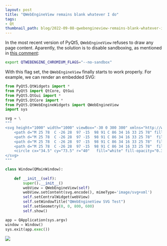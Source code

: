 ```yaml
---
layout: post
title: "QWebEngineView remains blank whatever I do"
tags:
- Qt
thumbnail_path: blog/2022-09-08-qwebengineview-remains-blank-whatever-i-do/pyqt.png
---
```


In the most recent version of PyQt5, `QWebEngineView` refuses to draw any page content. Aparently, the solution is to disable sandboxing, as mentioned in [this comment](https://github.com/vlaci/openconnect-sso/issues/69#issuecomment-1000571831):

```sh
export QTWEBENGINE_CHROMIUM_FLAGS="--no-sandbox"
```

With this flag set, the `QWebEngineView` finally starts to work properly. For example, we can render an embedded SVG:

```python
from PyQt5.QtWidgets import *
from PyQt5 import QtCore, QtGui
from PyQt5.QtGui import *
from PyQt5.QtCore import *
from PyQt5.QtWebEngineWidgets import QWebEngineView
import sys

svg = \
"""
<svg height="1000" width="1000" viewBox="-30 0 300 300" xmlns="http://www.w3.org/2000/svg">
    <path d="M 25 78  C -26 28  97 -15  98 91 C 86 34 16 33 25 78" fill="#3993c9"/>
    <path d="M 25 78  C -26 28  97 -15  98 91 C 86 34 16 33 25 78"  fill="#f3622a" transform= "rotate(90 30 64) translate(5 -14)"/>
    <path d="M 25 78  C -26 28  97 -15  98 91 C 86 34 16 33 25 78"  fill="#c1af2c" transform= "rotate(180 25 78) translate(-19 9)"/>
    <path d="M 25 78  C -26 28  97 -15  98 91 C 86 34 16 33 25 78"  fill="#499c43" transform= "rotate(-90 25 78) translate(-5 14)"/>
    <circle cx="34.5" cy="73.5" r="40"   fill="white" fill-opacity="0.3" />
</svg>
"""

class Window(QMainWindow):
 
    def __init__(self):
        super().__init__()
        webView = QWebEngineView(self)
        webView.setContent(svg.encode(), mimeType='image/svg+xml')
        self.setCentralWidget(webView)
        self.setWindowTitle("QWebEngineView SVG Test")
        self.setGeometry(0, 0, 800, 600)
        self.show()

app = QApplication(sys.argv)
window = Window()
sys.exit(app.exec())
```

<img src="blog/2022-09-08-qwebengineview-remains-blank-whatever-i-do/screenshot.png" >

